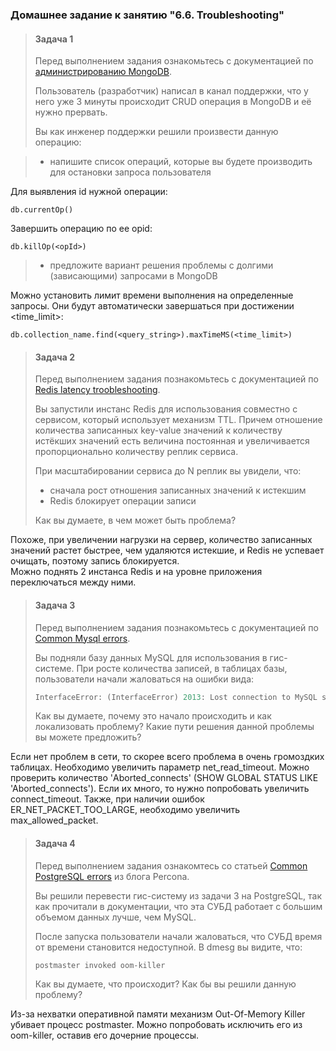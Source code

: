 ### Домашнее задание к занятию "6.6. Troubleshooting"

>#### Задача 1
>
>Перед выполнением задания ознакомьтесь с документацией по [администрированию MongoDB](https://docs.mongodb.com/manual/administration/).
>
>Пользователь (разработчик) написал в канал поддержки, что у него уже 3 минуты происходит CRUD операция в MongoDB и её 
>нужно прервать. 
>
>Вы как инженер поддержки решили произвести данную операцию:

>- напишите список операций, которые вы будете производить для остановки запроса пользователя

Для выявления id нужной операции:
```text
db.currentOp()
```
Завершить операцию по ее opid:
```text
db.killOp(<opId>)
```

>- предложите вариант решения проблемы с долгими (зависающими) запросами в MongoDB

Можно установить лимит времени выполнения на определенные запросы. Они будут автоматически 
завершаться при достижении <time_limit>:

```text
db.collection_name.find(<query_string>).maxTimeMS(<time_limit>)
```

>#### Задача 2
>
>Перед выполнением задания познакомьтесь с документацией по [Redis latency troobleshooting](https://redis.io/topics/latency).
>
>Вы запустили инстанс Redis для использования совместно с сервисом, который использует механизм TTL. 
>Причем отношение количества записанных key-value значений к количеству истёкших значений есть величина постоянная и
>увеличивается пропорционально количеству реплик сервиса. 
>
>При масштабировании сервиса до N реплик вы увидели, что:
>- сначала рост отношения записанных значений к истекшим
>- Redis блокирует операции записи
>
>Как вы думаете, в чем может быть проблема?

Похоже, при увеличении нагрузки на сервер, количество записанных значений растет быстрее, чем удаляются истекшие,
и Redis не успевает очищать, поэтому запись блокируется.  
Можно поднять 2 инстанса Redis и на уровне приложения переключаться между ними.


>#### Задача 3
>
>Перед выполнением задания познакомьтесь с документацией по [Common Mysql errors](https://dev.mysql.com/doc/refman/8.0/en/common-errors.html).
>
>Вы подняли базу данных MySQL для использования в гис-системе. При росте количества записей, в таблицах базы,
>пользователи начали жаловаться на ошибки вида:
>```python
>InterfaceError: (InterfaceError) 2013: Lost connection to MySQL server during query u'SELECT..... '
>```
>
>Как вы думаете, почему это начало происходить и как локализовать проблему?
>Какие пути решения данной проблемы вы можете предложить?

Если нет проблем в сети, то скорее всего проблема в очень громоздких таблицах. Необходимо увеличить параметр
net_read_timeout. Можно проверить количество 'Aborted_connects' (SHOW GLOBAL STATUS LIKE 'Aborted_connects').
Если их много, то нужно попробовать увеличить connect_timeout. Также, при наличии ошибок 
ER_NET_PACKET_TOO_LARGE, необходимо увеличить max_allowed_packet.

>#### Задача 4
>
>Перед выполнением задания ознакомтесь со статьей [Common PostgreSQL errors](https://www.percona.com/blog/2020/06/05/10-common-postgresql-errors/) из блога Percona.
>
>Вы решили перевести гис-систему из задачи 3 на PostgreSQL, так как прочитали в документации, что эта СУБД работает с 
>большим объемом данных лучше, чем MySQL.
>
>После запуска пользователи начали жаловаться, что СУБД время от времени становится недоступной. В dmesg вы видите, что:
>
>`postmaster invoked oom-killer`
>
>Как вы думаете, что происходит?
>Как бы вы решили данную проблему?

Из-за нехватки оперативной памяти механизм Out-Of-Memory Killer убивает процесс postmaster.
Можно попробовать исключить его из oom-killer, оставив его дочерние процессы.